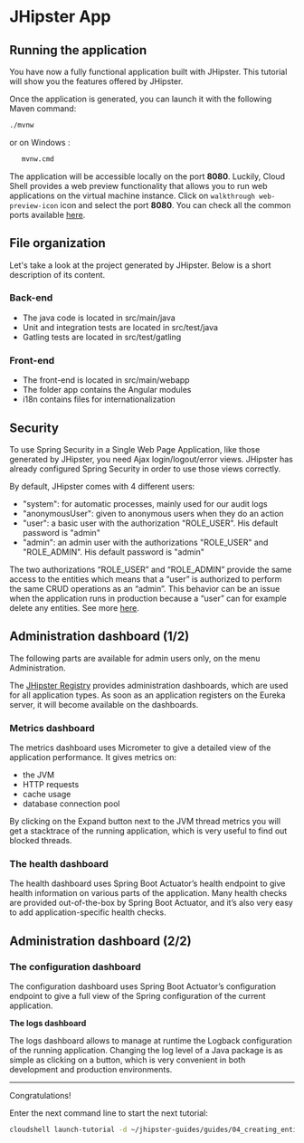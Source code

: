# JHipster App

<walkthrough-tutorial-duration duration="10"></walkthrough-tutorial-duration>

## Running the application

You have now a fully functional application built with JHipster.
This tutorial will show you the features offered by JHipster.

Once the application is generated, you can launch it with the following Maven command:
```bash
./mvnw
```

or on Windows : 
```bash
   mvnw.cmd
```

The application will be accessible locally on the port **8080**. Luckily, Cloud Shell provides a web 
preview functionality that allows you to run web applications on the virtual machine instance.
Click on `walkthrough web-preview-icon` icon and select the port **8080**.
You can check all the common ports available [here](https://www.jhipster.tech/common-ports/).

## File organization
Let's take a look at the project generated by JHipster. Below is a short description of its content.

### Back-end
* The java code is located in src/main/java
* Unit and integration tests are located in src/test/java
* Gatling tests are located in src/test/gatling 

### Front-end
* The front-end is located in src/main/webapp
* The folder app contains the Angular modules
* i18n contains files for internationalization

## Security
To use Spring Security in a Single Web Page Application, like those generated by JHipster, you need Ajax login/logout/error views. JHipster has already configured Spring Security in order to use those views correctly.

By default, JHipster comes with 4 different users:
* "system": for automatic processes, mainly used for our audit logs
* "anonymousUser": given to anonymous users when they do an action 
* "user": a basic user with the authorization "ROLE_USER". His default password is "admin"
* "admin": an admin user with the authorizations "ROLE_USER" and "ROLE_ADMIN". His default password is "admin"


The two authorizations “ROLE_USER” and “ROLE_ADMIN” provide the same access to the entities which 
means that a “user” is authorized to perform the same CRUD operations as an “admin”. This behavior can be 
an issue when the application runs in production because a “user” can for example delete any entities.
See more [here](https://www.jhipster.tech/security/).


## Administration dashboard (1/2)
The following parts are available for admin users only, on the menu Administration.

The [JHipster Registry](https://www.jhipster.tech/jhipster-registry/) provides administration dashboards, which are used for all application types.
As soon as an application registers on the Eureka server, it will become available on the dashboards.

### Metrics dashboard
The metrics dashboard uses Micrometer to give a detailed view of the application performance.
It gives metrics on:
* the JVM
* HTTP requests
* cache usage
* database connection pool
 
 By clicking on the Expand button next to the JVM thread metrics you will get a stacktrace of the 
 running application, which is very useful to find out blocked threads.

 ### The health dashboard
 The health dashboard uses Spring Boot Actuator’s health endpoint to give health information on 
 various parts of the application. Many health checks are provided out-of-the-box by Spring Boot 
 Actuator, and it’s also very easy to add application-specific health checks.

## Administration dashboard (2/2)
### The configuration dashboard
The configuration dashboard uses Spring Boot Actuator’s configuration endpoint 
to give a full view of the Spring configuration of the current application.

**The logs dashboard**  

The logs dashboard allows to manage at runtime the Logback configuration of the running application. 
Changing the log level of a Java package is as simple as clicking on a button, which is very convenient in both development and production environments.

---

<walkthrough-conclusion-trophy></walkthrough-conclusion-trophy>

Congratulations!

Enter the next command line to start the next tutorial:

```bash
cloudshell launch-tutorial -d ~/jhipster-guides/guides/04_creating_entities_with_jdl_studio.md;
```
